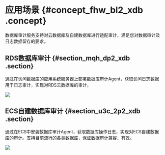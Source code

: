 # 应用场景 {#concept_fhw_bl2_xdb .concept}

数据库审计服务支持对云数据库及自建数据库进行适配审计，满足您对数据审计及日志数据留存的要求。

## RDS数据库审计 {#section_mqh_dp2_xdb .section}

通过在访问数据库的应用系统服务器上部署数据库审计Agent，获取访问日志数据用于日志审计，实现对RDS云数据库的审计。

![](http://static-aliyun-doc.oss-cn-hangzhou.aliyuncs.com/assets/img/12761/15639575233464_zh-CN.png)

## ECS自建数据库审计 {#section_u3c_2p2_xdb .section}

通过在ECS中安装数据库审计Agent，获取数据库操作日志，实现对ECS自建数据库的审计。支持目前流行的各类数据库，保证数据审计兼容、有效。

![](http://static-aliyun-doc.oss-cn-hangzhou.aliyuncs.com/assets/img/12761/15639575243465_zh-CN.png)

